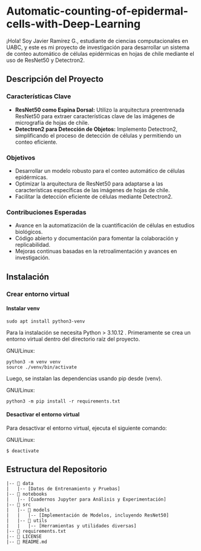 # Automatic-counting-of-epidermal-cells-with-Deep-Learning
¡Hola! Soy Javier Ramírez G., estudiante de ciencias computacionales en UABC, y este es mi proyecto de investigación para desarrollar un sistema de conteo automático de células epidérmicas en hojas de chile mediante el uso de ResNet50 y Detectron2.

## Descripción del Proyecto

### Características Clave
- **ResNet50 como Espina Dorsal:** Utilizo la arquitectura preentrenada ResNet50 para extraer características clave de las imágenes de micrografía de hojas de chile.
- **Detectron2 para Detección de Objetos:** Implemento Detectron2, simplificando el proceso de detección de células y permitiendo un conteo eficiente.

### Objetivos
- Desarrollar un modelo robusto para el conteo automático de células epidérmicas.
- Optimizar la arquitectura de ResNet50 para adaptarse a las características específicas de las imágenes de hojas de chile.
- Facilitar la detección eficiente de células mediante Detectron2.

### Contribuciones Esperadas
- Avance en la automatización de la cuantificación de células en estudios biológicos.
- Código abierto y documentación para fomentar la colaboración y replicabilidad.
- Mejoras continuas basadas en la retroalimentación y avances en investigación.

## Instalación

### Crear entorno virtual

#### Instalar venv
```
sudo apt install python3-venv
```

Para la instalación se necesita Python > 3.10.12 . Primeramente se crea un entorno virtual dentro del directorio raíz del proyecto.

GNU/Linux:
```
python3 -m venv venv
source ./venv/bin/activate
```

Luego, se instalan las dependencias usando pip desde (venv).

GNU/Linux:
```
python3 -m pip install -r requirements.txt
```

#### Desactivar el entorno virtual

Para desactivar el entorno virtual, ejecuta el siguiente comando:

GNU/Linux:
```
$ deactivate
```


## Estructura del Repositorio

```plaintext
|-- 📁 data
|   |-- [Datos de Entrenamiento y Pruebas]
|-- 📁 notebooks
|   |-- [Cuadernos Jupyter para Análisis y Experimentación]
|-- 📁 src
|   |-- 📁 models
|   |   |-- [Implementación de Modelos, incluyendo ResNet50]
|   |-- 📁 utils
|   |   |-- [Herramientas y utilidades diversas]
|-- 📄 requirements.txt
|-- 📄 LICENSE
|-- 📄 README.md
